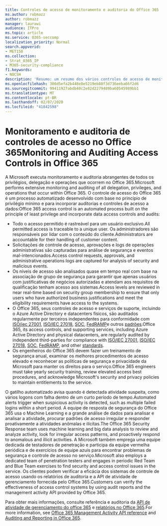 ```yaml
---
title: Controles de acesso de monitoramento e auditoria do Office 365
ms.author: robmazz
author: robmazz
manager: laurawi
audience: ITPro
ms.topic: article
ms.service: O365-seccomp
localization_priority: Normal
search.appverid:
- MET150
ms.collection:
- Strat_O365_IP
- M365-security-compliance
f1.keywords:
- NOCSH
description: 'Resumo: um resumo dos vários controles de acesso de monitoramento e auditoria disponíveis no Office 365.'
ms.openlocfilehash: 300d5efa2b448e8e5219eb88f3d736eeba66f2d6
ms.sourcegitcommit: 99411927abdb40c2e82d2279489ba60545989bb1
ms.translationtype: MT
ms.contentlocale: pt-BR
ms.lasthandoff: 02/07/2020
ms.locfileid: "41842598"
---
```

# <a name="monitoring-and-auditing-access-controls-in-office-365"></a><span data-ttu-id="1c7d3-103">Monitoramento e auditoria de controles de acesso no Office 365</span><span class="sxs-lookup"><span data-stu-id="1c7d3-103">Monitoring and Auditing Access Controls in Office 365</span></span>

<span data-ttu-id="1c7d3-104">A Microsoft executa monitoramento e auditoria abrangentes de todos os privilégios, delegação e operações que ocorrem no Office 365.</span><span class="sxs-lookup"><span data-stu-id="1c7d3-104">Microsoft performs extensive monitoring and auditing of all delegation, privileges, and operations that occur within Office 365.</span></span> <span data-ttu-id="1c7d3-105">O controle de acesso do Office 365 é um processo automatizado desenvolvido com base no princípio de privilégio mínimo e para incorporar auditorias e controles de acesso a dados:</span><span class="sxs-lookup"><span data-stu-id="1c7d3-105">Office 365 access control is an automated process built on the principle of least privilege and incorporate data access controls and audits:</span></span>

- <span data-ttu-id="1c7d3-106">Todo o acesso permitido é rastreável para um usuário exclusivo.</span><span class="sxs-lookup"><span data-stu-id="1c7d3-106">All permitted access is traceable to a unique user.</span></span> <span data-ttu-id="1c7d3-107">Os administradores são responsáveis por lidar com o conteúdo do cliente.</span><span class="sxs-lookup"><span data-stu-id="1c7d3-107">Administrators are accountable for their handling of customer content.</span></span>
- <span data-ttu-id="1c7d3-108">Solicitações de controle de acesso, aprovações e logs de operações administrativas são capturadas para análise de segurança e eventos mal-intencionados.</span><span class="sxs-lookup"><span data-stu-id="1c7d3-108">Access control requests, approvals, and administrative operations logs are captured for analysis of security and malicious events.</span></span>
- <span data-ttu-id="1c7d3-109">Os níveis de acesso são analisados quase em tempo real com base na associação de grupo de segurança para garantir que apenas usuários com justificativas de negócios autorizadas e atendam aos requisitos de qualificação tenham acesso aos sistemas.</span><span class="sxs-lookup"><span data-stu-id="1c7d3-109">Access levels are reviewed in near real-time based on security group membership to ensure that only users who have authorized business justifications and meet the eligibility requirements have access to the systems.</span></span>
- <span data-ttu-id="1c7d3-110">O Office 365, seus controles de acesso e serviços de suporte, incluindo o Azure Active Directory e datacenters físicos, são auditados regularmente por terceiros independentes para conformidade com [ISO/iec 27001](https://www.microsoft.com/TrustCenter/Compliance/iso-iec-27001), [ISO/IEC 27018](https://www.microsoft.com/TrustCenter/Compliance/iso-iec-27018), [SOC](https://www.microsoft.com/TrustCenter/Compliance/SOC), [FedRAMP](https://www.microsoft.com/TrustCenter/Compliance/FedRAMP)e outros [padrões](https://www.microsoft.com/TrustCenter/Compliance?service=Office#Icons).</span><span class="sxs-lookup"><span data-stu-id="1c7d3-110">Office 365, its access controls, and supporting services, including Azure Active Directory and physical datacenters, are regularly audited by independent third-parties for compliance with [ISO/IEC 27001](https://www.microsoft.com/TrustCenter/Compliance/iso-iec-27001), [ISO/IEC 27018](https://www.microsoft.com/TrustCenter/Compliance/iso-iec-27018), [SOC](https://www.microsoft.com/TrustCenter/Compliance/SOC), [FedRAMP](https://www.microsoft.com/TrustCenter/Compliance/FedRAMP), and other [standards](https://www.microsoft.com/TrustCenter/Compliance?service=Office#Icons).</span></span>
- <span data-ttu-id="1c7d3-111">Os engenheiros do Office 365 devem fazer um treinamento de segurança anual, examinar os melhores procedimentos de acesso elevado e reconhecer as políticas de segurança e privacidade da Microsoft para manter os direitos para o serviço.</span><span class="sxs-lookup"><span data-stu-id="1c7d3-111">Office 365 engineers must take yearly security training, review elevated access best procedures, and acknowledge Microsoft's security and privacy policies to maintain entitlements to the service.</span></span>

<span data-ttu-id="1c7d3-112">O gatilho automatizado avisa quando é detectada atividade suspeita, como vários logons com falha dentro de um curto período de tempo.</span><span class="sxs-lookup"><span data-stu-id="1c7d3-112">Automated alerts trigger when suspicious activity is detected, such as multiple failed logins within a short period.</span></span> <span data-ttu-id="1c7d3-113">A equipe de resposta de segurança do Office 365 usa o Machine Learning e a grande análise de dados para analisar e analisar a atividade, procurar padrões de acesso irregular e responder proativamente a atividades anômalas e ilícitas.</span><span class="sxs-lookup"><span data-stu-id="1c7d3-113">The Office 365 Security Response team uses machine learning and big data analysis to review and analyze activity, look for irregular access patterns, and proactively respond to anomalous and illicit activities.</span></span> <span data-ttu-id="1c7d3-114">A Microsoft também emprega uma equipe dedicada de testadores de penetração e participa da equipe vermelha periódica e de exercícios de equipe azuis para encontrar problemas de segurança e controle de acesso no serviço.</span><span class="sxs-lookup"><span data-stu-id="1c7d3-114">Microsoft also employs a dedicated team of penetration testers and engages in periodic Red Team and Blue Team exercises to find security and access control issues in the service.</span></span> <span data-ttu-id="1c7d3-115">Os clientes podem verificar a eficácia dos sistemas de controle de acesso usando os relatórios de auditoria e a API de atividade de gerenciamento fornecida pelo Office 365.</span><span class="sxs-lookup"><span data-stu-id="1c7d3-115">Customers can verify the effectiveness of access control systems by using audit reports and the management activity API provided by Office 365.</span></span>

<span data-ttu-id="1c7d3-116">Para obter mais informações, consulte referência e auditoria da [API de atividade de gerenciamento do office 365](https://msdn.microsoft.com/library/office/mt227394.aspx) e [relatórios no Office 365](office-365-auditing-and-reporting-overview.md).</span><span class="sxs-lookup"><span data-stu-id="1c7d3-116">For more information, see [Office 365 Management Activity API reference](https://msdn.microsoft.com/library/office/mt227394.aspx) and [Auditing and Reporting in Office 365](office-365-auditing-and-reporting-overview.md).</span></span>
